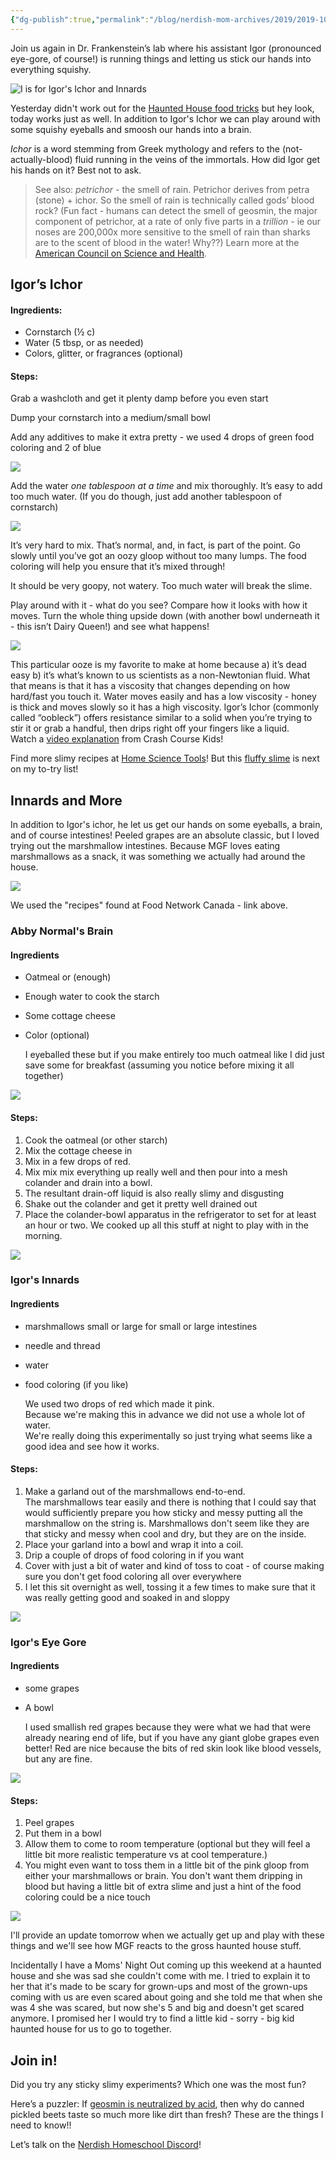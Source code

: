 ```yaml
---
{"dg-publish":true,"permalink":"/blog/nerdish-mom-archives/2019/2019-10-10-i-is-for-igors-ichor-and-innards/","title":"I is for Igor's Ichor (and Innards)","tags":["experiments"],"noteIcon":""}
---
```



Join us again in Dr. Frankenstein’s lab where his assistant Igor (pronounced eye-gore, of course!) is running things and letting us stick our hands into everything squishy.

![I is for Igor's Ichor and Innards](/img/user/Assets/Attachments/Untitled-design-2.png)

Yesterday didn't work out for the [Haunted House food tricks](https://www.foodnetwork.ca/archives/blog/10-easy-haunted-house-food-tricks/13829/) but hey look, today works just as well. In addition to Igor's Ichor we can play around with some squishy eyeballs and smoosh our hands into a brain.

_Ichor_ is a word stemming from Greek mythology and refers to the (not-actually-blood) fluid running in the veins of the immortals. How did Igor get his hands on it? Best not to ask.

> See also: _petrichor_ - the smell of rain. Petrichor derives from petra (stone) + ichor. So the smell of rain is technically called gods’ blood rock? (Fun fact - humans can detect the smell of geosmin, the major component of petrichor, at a rate of only five parts in a _trillion_ \- ie our noses are 200,000x more sensitive to the smell of rain than sharks are to the scent of blood in the water! Why??) Learn more at the [American Council on Science and Health](https://www.acsh.org/news/2018/07/28/geosmin-why-we-smell-air-after-storm-13240).

## Igor’s Ichor

#### Ingredients:

- Cornstarch (½ c)
- Water (5 tbsp, or as needed)
- Colors, glitter, or fragrances (optional)

#### Steps:

Grab a washcloth and get it plenty damp before you even start

Dump your cornstarch into a medium/small bowl

Add any additives to make it extra pretty - we used 4 drops of green food coloring and 2 of blue

![](/img/user/Assets/Attachments/20191009_1506351430982382025047924-1-1024x768.jpg)

Add the water _one tablespoon at a time_ and mix thoroughly. It’s easy to add too much water. (If you do though, just add another tablespoon of cornstarch)

![](/img/user/Assets/Attachments/20191009_1512224059008075365397963-1-1024x768.jpg)

It’s very hard to mix. That’s normal, and, in fact, is part of the point. Go slowly until you’ve got an oozy gloop without too many lumps. The food coloring will help you ensure that it’s mixed through!

It should be very goopy, not watery. Too much water will break the slime.

Play around with it - what do you see? Compare how it looks with how it moves. Turn the whole thing upside down (with another bowl underneath it - this isn’t Dairy Queen!) and see what happens!

![](/img/user/Assets/Attachments/20191009_1518588398544954308962332-1024x768.jpg)

This particular ooze is my favorite to make at home because a) it’s dead easy b) it’s what’s known to us scientists as a non-Newtonian fluid. What that means is that it has a viscosity that changes depending on how hard/fast you touch it. Water moves easily and has a low viscosity - honey is thick and moves slowly so it has a high viscosity. Igor’s Ichor (commonly called “oobleck”) offers resistance similar to a solid when you’re trying to stir it or grab a handful, then drips right off your fingers like a liquid.  
Watch a [video explanation](https://www.youtube.com/watch?v=Fnd-2jetT1w) from Crash Course Kids!

Find more slimy recipes at [Home Science Tools](https://www.homesciencetools.com/article/how-to-make-slime/)! But this [fluffy slime](https://www.thebestideasforkids.com/fluffy-slime-recipe/) is next on my to-try list!

## Innards and More

In addition to Igor's ichor, he let us get our hands on some eyeballs, a brain, and of course intestines! Peeled grapes are an absolute classic, but I loved trying out the marshmallow intestines. Because MGF loves eating marshmallows as a snack, it was something we actually had around the house.

![](/img/user/Assets/Attachments/20191010_0006118378000407447317032-1024x768.jpg)

We used the "recipes" found at Food Network Canada - link above.

### Abby Normal's Brain

#### Ingredients

- Oatmeal or (enough)
- Enough water to cook the starch
- Some cottage cheese
- Color (optional)  
      
    I eyeballed these but if you make entirely too much oatmeal like I did just save some for breakfast (assuming you notice before mixing it all together)

![](/img/user/Assets/Attachments/20191009_2302312996092008076529433-1024x768.jpg)

#### Steps:

1. Cook the oatmeal (or other starch)
2. Mix the cottage cheese in
3. Mix in a few drops of red.
4. Mix mix mix everything up really well and then pour into a mesh colander and drain into a bowl.
5. The resultant drain-off liquid is also really slimy and disgusting
6. Shake out the colander and get it pretty well drained out
7. Place the colander-bowl apparatus in the refrigerator to set for at least an hour or two. We cooked up all this stuff at night to play with in the morning.

![](/img/user/Assets/Attachments/20191009_2304357727625306379467961-1024x768.jpg)

### Igor's Innards

#### Ingredients

- marshmallows small or large for small or large intestines
- needle and thread
- water
- food coloring (if you like)  
      
    We used two drops of red which made it pink.  
    Because we're making this in advance we did not use a whole lot of water.  
    We're really doing this experimentally so just trying what seems like a good idea and see how it works.

#### Steps:

1. Make a garland out of the marshmallows end-to-end.  
    The marshmallows tear easily and there is nothing that I could say that would sufficiently prepare you how sticky and messy putting all the marshmallow on the string is. Marshmallows don't seem like they are that sticky and messy when cool and dry, but they are on the inside.
2. Place your garland into a bowl and wrap it into a coil.
3. Drip a couple of drops of food coloring in if you want
4. Cover with just a bit of water and kind of toss to coat - of course making sure you don't get food coloring all over everywhere
5. I let this sit overnight as well, tossing it a few times to make sure that it was really getting good and soaked in and sloppy

![](/img/user/Assets/Attachments/20191009_2339016544210084199468939-768x1024.jpg)

### Igor's Eye Gore

#### Ingredients

- some grapes
- A bowl  
      
    I used smallish red grapes because they were what we had that were already nearing end of life, but if you have any giant globe grapes even better! Red are nice because the bits of red skin look like blood vessels, but any are fine.

![](/img/user/Assets/Attachments/20191009_234105570287085292765587-1024x768.jpg)

#### Steps:

1. Peel grapes
2. Put them in a bowl
3. Allow them to come to room temperature (optional but they will feel a little bit more realistic temperature vs at cool temperature.)
4. You might even want to toss them in a little bit of the pink gloop from either your marshmallows or brain. You don't want them dripping in blood but having a little bit of extra slime and just a hint of the food coloring could be a nice touch

![](/img/user/Assets/Attachments/20191010_0003361729850493415323818-768x1024.jpg)

I'll provide an update tomorrow when we actually get up and play with these things and we'll see how MGF reacts to the gross haunted house stuff.

Incidentally I have a Moms' Night Out coming up this weekend at a haunted house and she was sad she couldn't come with me. I tried to explain it to her that it's made to be scary for grown-ups and most of the grown-ups coming with us are even scared about going and she told me that when she was 4 she was scared, but now she's 5 and big and doesn't get scared anymore. I promised her I would try to find a little kid - sorry - big kid haunted house for us to go to together.

## Join in!

Did you try any sticky slimy experiments? Which one was the most fun?

Here’s a puzzler: If [geosmin is neutralized by acid](https://www.thoughtco.com/can-you-smell-rain-geosmin-and-petrichor-607587), then why do canned pickled beets taste so much more like dirt than fresh? These are the things I need to know!!

Let’s talk on the [Nerdish Homeschool Discord](https://discord.gg/v78j5tE)!
